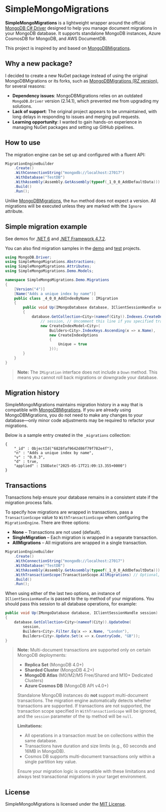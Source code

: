 # SimpleMongoMigrations

**SimpleMongoMigrations** is a lightweight wrapper around the official [MongoDB C# Driver](https://github.com/mongodb/mongo-csharp-driver) designed to help you manage document migrations in your MongoDB database. It supports standalone MongoDB instances, Azure CosmosDB for MongoDB, and AWS DocumentDB.

This project is inspired by and based on [MongoDBMigrations](https://bitbucket.org/i_am_a_kernel/mongodbmigrations/).

## Why a new package?

I decided to create a new NuGet package instead of using the original MongoDBMigrations or its forks, such as [MongoDBMigrations (RZ version)](https://github.com/ruxo/MongoDbMigrations), for several reasons:

- **Dependency issues**: MongoDBMigrations relies on an outdated `MongoDB.Driver` version (2.14.1), which prevented me from upgrading my solutions.
- **Lack of support**: The original project appears to be unmaintained, with long delays in responding to issues and merging pull requests.
- **Learning opportunity**: I wanted to gain hands-on experience in managing NuGet packages and setting up GitHub pipelines.

## How to use

The migration engine can be set up and configured with a fluent API:

```csharp
MigrationEngineBuilder
    .Create()
    .WithConnectionString("mongodb://localhost:27017")
    .WithDatabase("TestDB")
    .WithAssembly(Assembly.GetAssembly(typeof(_1_0_0_AddDefaultData)))
    .Build()
    .Run();
```

Unlike [MongoDBMigrations](https://bitbucket.org/i_am_a_kernel/mongodbmigrations/), the `Run` method does not expect a version. All migrations will be executed unless they are marked with the `Ignore` attribute.

## Simple migration example

See demos for [.NET 6](https://github.com/evgenii-petukhov/SimpleMongoMigrations/tree/master/SimpleMongoMigrations.Demo.ConsoleNet6) and [.NET Framework 4.7.2](https://github.com/evgenii-petukhov/SimpleMongoMigrations/tree/master/SimpleMongoMigrations.Demo.ConsoleNet472).

You can also find migration samples in the [demo](https://github.com/evgenii-petukhov/SimpleMongoMigrations/tree/master/SimpleMongoMigrations.Demo.Migrations) and [test](https://github.com/evgenii-petukhov/SimpleMongoMigrations/tree/master/SimpleMongoMigrations.Tests.VerifyMigrationOrder/Migrations) projects.

```csharp
using MongoDB.Driver;
using SimpleMongoMigrations.Abstractions;
using SimpleMongoMigrations.Attributes;
using SimpleMongoMigrations.Demo.Models;

namespace SimpleMongoMigrations.Demo.Migrations
{
    [Version("4")]
    [Name("Adds a unique index by name")]
    public class _4_0_0_AddIndexByName : IMigration
    {
        public void Up(IMongoDatabase database, IClientSessionHandle session)
        {
            database.GetCollection<City>(nameof(City)).Indexes.CreateOne(
                // session, // Uncomment this line if you specified transactionScope in your settings and want to use transactions
                new CreateIndexModel<City>(
                    Builders<City>.IndexKeys.Ascending(x => x.Name),
                    new CreateIndexOptions
                    {
                        Unique = true
                    }));
        }
    }
}
```

> **Note:** The `IMigration` interface does not include a `Down` method. This means you cannot roll back migrations or downgrade your database.

## Migration history

SimpleMongoMigrations maintains migration history in a way that is compatible with [MongoDBMigrations](https://bitbucket.org/i_am_a_kernel/mongodbmigrations/). If you are already using MongoDBMigrations, you do not need to make any changes to your database—only minor code adjustments may be required to refactor your migrations.

Below is a sample entry created in the `_migrations` collection:

```
{
    "_id" : ObjectId("6828faf9642d86f79f782e4f"),
    "n" : "Adds a unique index by name",
    "v" : "0.0.3",
    "d" : true,
    "applied" : ISODate("2025-05-17T21:09:13.355+0000")
}
```

## Transactions

Transactions help ensure your database remains in a consistent state if the migration process fails.

To specify how migrations are wrapped in transactions, pass a `TransactionScope` value to `WithTransactionScope` when configuring the `MigrationEngine`. There are three options:

- **None** – Transactions are not used (default).
- **SingleMigration** – Each migration is wrapped in a separate transaction.
- **AllMigrations** – All migrations are wrapped in a single transaction.

```csharp
MigrationEngineBuilder
    .Create()
    .WithConnectionString("mongodb://localhost:27017")
    .WithDatabase("TestDB")
    .WithAssembly(Assembly.GetAssembly(typeof(_1_0_0_AddDefaultData)))
    .WithTransactionScope(TransactionScope.AllMigrations) // Optional, can be omitted if not needed
    .Build()
    .Run();
```

When using either of the last two options, an instance of `IClientSessionHandle` is passed to the `Up` method of your migrations. You should pass this session to all database operations, for example:

```csharp
public void Up(IMongoDatabase database, IClientSessionHandle session)
{
    database.GetCollection<City>(nameof(City)).UpdateOne(
        session,
        Builders<City>.Filter.Eq(x => x.Name, "London"),
        Builders<City>.Update.Set(x => x.CountryCode, "GB"));
}
```

> **Note:** Multi-document transactions are supported only on certain MongoDB deployments:
> - **Replica Set** (MongoDB 4.0+)
> - **Sharded Cluster** (MongoDB 4.2+)
> - **MongoDB Atlas** (M0/M2/M5 Free/Shared and M10+ Dedicated Clusters)
> - **Azure Cosmos DB** (MongoDB API v4.0+)
>
> Standalone MongoDB instances do **not** support multi-document transactions. The migration engine automatically detects whether transactions are supported. If transactions are not supported, the transaction scope specified in `WithTransactionScope` will be ignored, and the `session` parameter of the `Up` method will be `null`.
>
> **Limitations:**  
> - All operations in a transaction must be on collections within the same database.
> - Transactions have duration and size limits (e.g., 60 seconds and 16MB in MongoDB).
> - Cosmos DB supports multi-document transactions only within a single partition key value.
>
> Ensure your migration logic is compatible with these limitations and always test transactional migrations in your target environment.

## License

SimpleMongoMigrations is licensed under the [MIT License](https://github.com/evgenii-petukhov/SimpleMongoMigrations/blob/master/LICENSE).